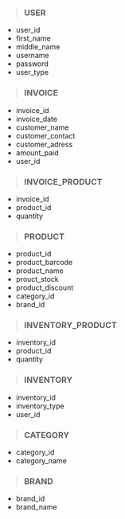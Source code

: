 > ### USER
* user_id
* first_name
* middle_name
* username
* password
* user_type
> ### INVOICE
* invoice_id
* invoice_date
* customer_name
* customer_contact
* customer_adress
* amount_paid
* user_id
> ### INVOICE_PRODUCT
* invoice_id
* product_id
* quantity
> ### PRODUCT
* product_id
* product_barcode
* product_name
* prouct_stock
* product_discount
* category_id
* brand_id
> ### INVENTORY_PRODUCT
* inventory_id
* product_id
* quantity
> ### INVENTORY
* inventory_id
* inventory_type
* user_id
> ### CATEGORY
* category_id
* category_name
> ### BRAND
* brand_id
* brand_name
